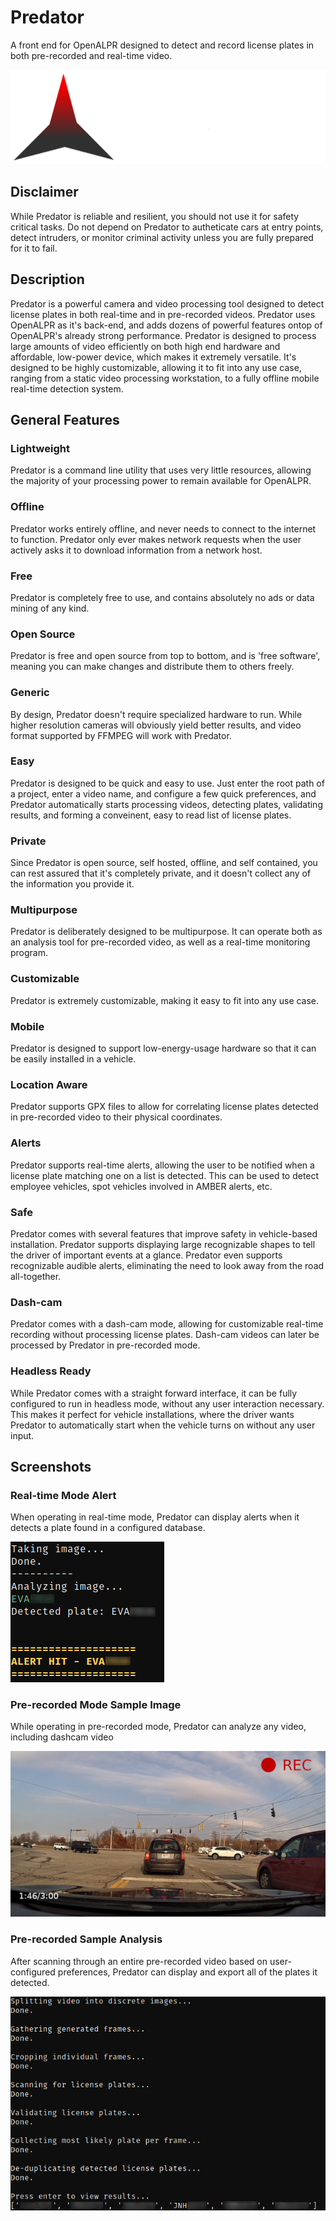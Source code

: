 # Predator

A front end for OpenALPR designed to detect and record license plates in both pre-recorded and real-time video.

![Predator LPRS header](./assets/images/branding/PredatorHeaderLight.svg)


## Disclaimer

While Predator is reliable and resilient, you should not use it for safety critical tasks. Do not depend on Predator to autheticate cars at entry points, detect intruders, or monitor criminal activity unless you are fully prepared for it to fail.


## Description

Predator is a powerful camera and video processing tool designed to detect license plates in both real-time and in pre-recorded videos. Predator uses OpenALPR as it's back-end, and adds dozens of powerful features ontop of OpenALPR's already strong performance. Predator is designed to process large amounts of video efficiently on both high end hardware and affordable, low-power device, which makes it extremely versatile. It's designed to be highly customizable, allowing it to fit into any use case, ranging from a static video processing workstation, to a fully offline mobile real-time detection system.


## General Features

### Lightweight

Predator is a command line utility that uses very little resources, allowing the majority of your processing power to remain available for OpenALPR.

### Offline

Predator works entirely offline, and never needs to connect to the internet to function. Predator only ever makes network requests when the user actively asks it to download information from a network host.

### Free

Predator is completely free to use, and contains absolutely no ads or data mining of any kind.

### Open Source

Predator is free and open source from top to bottom, and is 'free software', meaning you can make changes and distribute them to others freely.

### Generic

By design, Predator doesn't require specialized hardware to run. While higher resolution cameras will obviously yield better results, and video format supported by FFMPEG will work with Predator.

### Easy

Predator is designed to be quick and easy to use. Just enter the root path of a project, enter a video name, and configure a few quick preferences, and Predator automatically starts processing videos, detecting plates, validating results, and forming a conveinent, easy to read list of license plates.

### Private

Since Predator is open source, self hosted, offline, and self contained, you can rest assured that it's completely private, and it doesn't collect any of the information you provide it.

### Multipurpose

Predator is deliberately designed to be multipurpose. It can operate both as an analysis tool for pre-recorded video, as well as a real-time monitoring program.

### Customizable

Predator is extremely customizable, making it easy to fit into any use case.

### Mobile

Predator is designed to support low-energy-usage hardware so that it can be easily installed in a vehicle.

### Location Aware

Predator supports GPX files to allow for correlating license plates detected in pre-recorded video to their physical coordinates.

### Alerts

Predator supports real-time alerts, allowing the user to be notified when a license plate matching one on a list is detected. This can be used to detect employee vehicles, spot vehicles involved in AMBER alerts, etc.

### Safe

Predator comes with several features that improve safety in vehicle-based installation. Predator supports displaying large recognizable shapes to tell the driver of important events at a glance. Predator even supports recognizable audible alerts, eliminating the need to look away from the road all-together.

### Dash-cam

Predator comes with a dash-cam mode, allowing for customizable real-time recording without processing license plates. Dash-cam videos can later be processed by Predator in pre-recorded mode.

### Headless Ready

While Predator comes with a straight forward interface, it can be fully configured to run in headless mode, without any user interaction necessary. This makes it perfect for vehicle installations, where the driver wants Predator to automatically start when the vehicle turns on without any user input.


## Screenshots

### Real-time Mode Alert

When operating in real-time mode, Predator can display alerts when it detects a plate found in a configured database.

![Alert hit sample image](./assets/images/screenshots/alerthit.png)

### Pre-recorded Mode Sample Image

While operating in pre-recorded mode, Predator can analyze any video, including dashcam video

![Dashcam sample image](./assets/images/screenshots/dashcamsample.png)

### Pre-recorded Sample Analysis

After scanning through an entire pre-recorded video based on user-configured preferences, Predator can display and export all of the plates it detected.

![Dashcam analysis output](./assets/images/screenshots/dashcamdetect.png)
